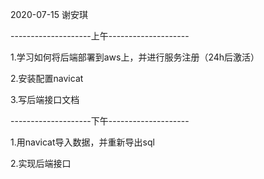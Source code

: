 2020-07-15 谢安琪

--------------------上午--------------------

1.学习如何将后端部署到aws上，并进行服务注册（24h后激活）

2.安装配置navicat

3.写后端接口文档

--------------------下午--------------------

1.用navicat导入数据，并重新导出sql

2.实现后端接口

